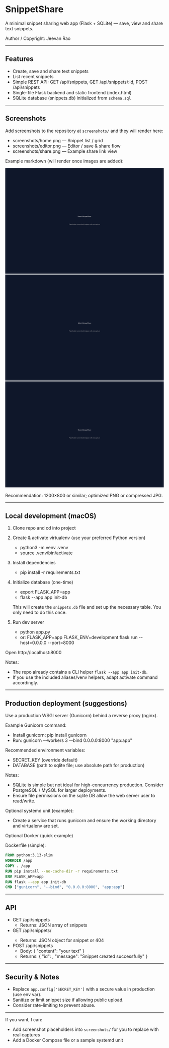 # SnippetShare

A minimal snippet sharing web app (Flask + SQLite) — save, view and share text snippets.

Author / Copyright: Jeevan Rao

---

## Features
- Create, save and share text snippets
- List recent snippets
- Simple REST API: GET /api/snippets, GET /api/snippets/:id, POST /api/snippets
- Single-file Flask backend and static frontend (index.html)
- SQLite database (snippets.db) initialized from `schema.sql`

---

## Screenshots

Add screenshots to the repository at `screenshots/` and they will render here:

- screenshots/home.png — Snippet list / grid
- screenshots/editor.png — Editor / save & share flow
- screenshots/share.png — Example share link view

Example markdown (will render once images are added):

![Home view](screenshots/home.png)
![Editor view](screenshots/editor.png)
![Share link](screenshots/share.png)

Recommendation: 1200×800 or similar; optimized PNG or compressed JPG.

---

## Local development (macOS)

1. Clone repo and cd into project
2. Create & activate virtualenv (use your preferred Python version)
   - python3 -m venv .venv
   - source .venv/bin/activate
3. Install dependencies
   - pip install -r requirements.txt
4. Initialize database (one-time)
   - export FLASK_APP=app
   - flask --app app init-db

    This will create the `snippets.db` file and set up the necessary table. You only need to do this once.
5. Run dev server
   - python app.py
   - or: FLASK_APP=app FLASK_ENV=development flask run --host=0.0.0.0 --port=8000

Open http://localhost:8000

Notes:
- The repo already contains a CLI helper `flask --app app init-db`.
- If you use the included aliases/venv helpers, adapt activate command accordingly.

---

## Production deployment (suggestions)

Use a production WSGI server (Gunicorn) behind a reverse proxy (nginx).

Example Gunicorn command:
- Install gunicorn: pip install gunicorn
- Run: gunicorn --workers 3 --bind 0.0.0.0:8000 "app:app"

Recommended environment variables:
- SECRET_KEY (override default)
- DATABASE (path to sqlite file; use absolute path for production)

Notes:
- SQLite is simple but not ideal for high-concurrency production. Consider PostgreSQL / MySQL for larger deployments.
- Ensure file permissions on the sqlite DB allow the web server user to read/write.

Optional systemd unit (example):
- Create a service that runs gunicorn and ensure the working directory and virtualenv are set.

Optional Docker (quick example)

Dockerfile (simple):
```dockerfile
FROM python:3.13-slim
WORKDIR /app
COPY . /app
RUN pip install --no-cache-dir -r requirements.txt
ENV FLASK_APP=app
RUN flask --app app init-db
CMD ["gunicorn", "--bind", "0.0.0.0:8000", "app:app"]
```

---

## API

- GET /api/snippets
  - Returns: JSON array of snippets
- GET /api/snippets/<id>
  - Returns: JSON object for snippet or 404
- POST /api/snippets
  - Body: { "content": "your text" }
  - Returns: { "id": <newId>, "message": "Snippet created successfully" }

---

## Security & Notes
- Replace `app.config['SECRET_KEY']` with a secure value in production (use env var).
- Sanitize or limit snippet size if allowing public upload.
- Consider rate-limiting to prevent abuse.

---

If you want, I can:
- Add screenshot placeholders into `screenshots/` for you to replace with real captures
- Add a Docker Compose file or a sample systemd unit